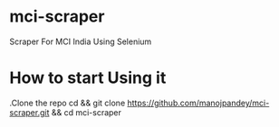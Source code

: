 # mci-scraper
Scraper For MCI India Using Selenium

# How to start Using it

.Clone the repo cd && git clone https://github.com/manojpandey/mci-scraper.git && cd mci-scraper

